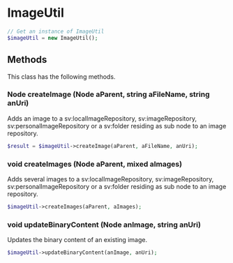 # ImageUtil

```php
// Get an instance of ImageUtil
$imageUtil = new ImageUtil();
```


## Methods
This class has the following methods.


### Node createImage (Node aParent, string aFileName, string anUri)
Adds an image to a sv:localImageRepository, sv:imageRepository, sv:personalImageRepository
    or a sv:folder residing as sub node to an image repository.

```php
$result = $imageUtil->createImage(aParent, aFileName, anUri);
```


### void createImages (Node aParent, mixed aImages)
Adds several images to a sv:localImageRepository, sv:imageRepository, sv:personalImageRepository
    or a sv:folder residing as sub node to an image repository.

```php
$imageUtil->createImages(aParent, aImages);
```


### void updateBinaryContent (Node anImage, string anUri)
Updates the binary content of an existing image.

```php
$imageUtil->updateBinaryContent(anImage, anUri);
```

